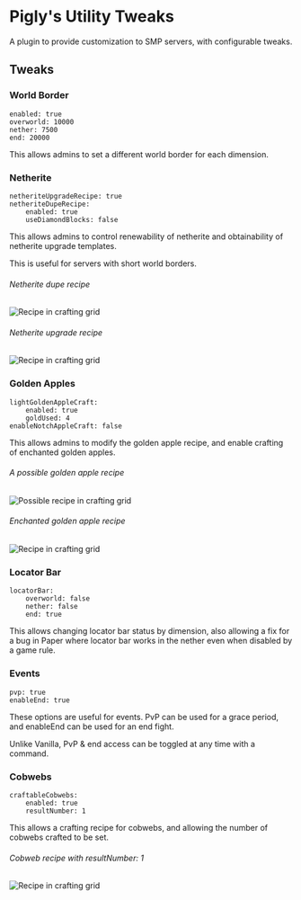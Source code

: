 # Pigly's Utility Tweaks

A plugin to provide customization to SMP servers, with configurable tweaks.

## Tweaks
### World Border
    enabled: true
    overworld: 10000
    nether: 7500
    end: 20000
This allows admins to set a different world border for each dimension.
### Netherite
    netheriteUpgradeRecipe: true
    netheriteDupeRecipe:
        enabled: true
        useDiamondBlocks: false
This allows admins to control renewability of netherite and obtainability of netherite upgrade templates.

This is useful for servers with short world borders.

###### *Netherite dupe recipe*
![Recipe in crafting grid](https://img-devpigly.replit.app/netheritedupe.png)

###### *Netherite upgrade recipe*
![Recipe in crafting grid](https://img-devpigly.replit.app/netheriteupgrade.png)

### Golden Apples
    lightGoldenAppleCraft:
        enabled: true
        goldUsed: 4
    enableNotchAppleCraft: false
This allows admins to modify the golden apple recipe, and enable crafting of enchanted golden apples.

###### *A possible golden apple recipe*
![Possible recipe in crafting grid](https://img-devpigly.replit.app/possiblegap.png)

###### *Enchanted golden apple recipe*
![Recipe in crafting grid](https://img-devpigly.replit.app/notchapple.png)

### Locator Bar
    locatorBar:
        overworld: false
        nether: false
        end: true
This allows changing locator bar status by dimension, also allowing a fix for a bug in Paper where locator bar works in the nether even when disabled by a game rule.

### Events
    pvp: true
    enableEnd: true
These options are useful for events. PvP can be used for a grace period, and enableEnd can be used for an end fight.

Unlike Vanilla, PvP & end access can be toggled at any time with a command.

### Cobwebs
    craftableCobwebs:
        enabled: true
        resultNumber: 1

This allows a crafting recipe for cobwebs, and allowing the number of cobwebs crafted to be set.

###### *Cobweb recipe with resultNumber: 1*
![Recipe in crafting grid](https://img-devpigly.replit.app/cobweb.png)